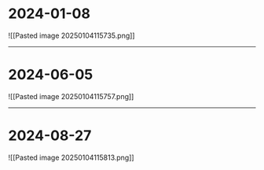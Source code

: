 # 2024-01-08
![[Pasted image 20250104115735.png]]

---
# 2024-06-05
![[Pasted image 20250104115757.png]]

---
# 2024-08-27
![[Pasted image 20250104115813.png]]